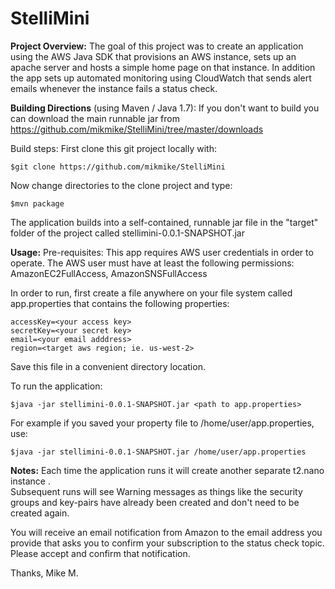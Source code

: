 # StelliMini

**Project Overview:**
The goal of this project was to create an application using the AWS Java SDK that provisions an 
AWS instance, sets up an apache server and hosts  a simple home page on that instance.  In addition the app
sets up automated monitoring using CloudWatch that sends alert emails whenever the instance
fails a status check.


**Building Directions** (using Maven / Java 1.7):
If you don't want to build you can download the main runnable jar from https://github.com/mikmike/StelliMini/tree/master/downloads

Build steps:
First clone this git project locally with:
```
$git clone https://github.com/mikmike/StelliMini
```

Now change directories to the clone project and type:
```
$mvn package
```

The application builds into a self-contained, runnable jar file in the "target" folder of the project 
called stellimini-0.0.1-SNAPSHOT.jar

**Usage:**
Pre-requisites: This app requires AWS user credentials in order to operate.  The AWS user must have 
at least the following permissions: AmazonEC2FullAccess, AmazonSNSFullAccess


In order to run, first create a file anywhere on your file system called app.properties that 
contains the following properties:
```
accessKey=<your access key>
secretKey=<your secret key>
email=<your email adddress>
region=<target aws region; ie. us-west-2>
```
Save this file in a convenient directory location.

To run the application:
```
$java -jar stellimini-0.0.1-SNAPSHOT.jar <path to app.properties>
```
For example if you saved your property file to /home/user/app.properties, use:
```
$java -jar stellimini-0.0.1-SNAPSHOT.jar /home/user/app.properties
```

**Notes:** 
Each time the application runs it will create another separate t2.nano instance .   
Subsequent runs will see Warning messages as things like the security groups and key-pairs 
have already been created and don't need to be created again.

You will receive an email notification from Amazon to the email address you provide that asks
you to confirm your subscription to the status check topic. Please accept and confirm that notification.

Thanks,
Mike M.
